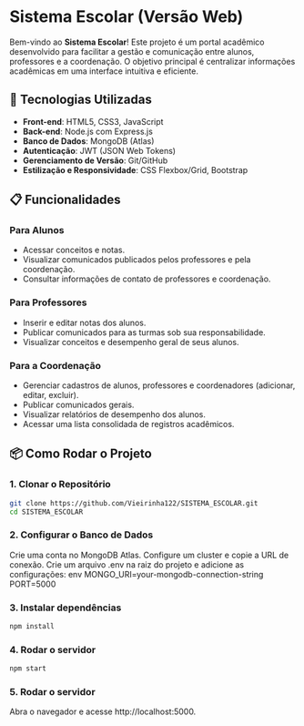 # Sistema Escolar (Versão Web)

Bem-vindo ao **Sistema Escolar**! Este projeto é um portal acadêmico desenvolvido para facilitar a gestão e comunicação entre alunos, professores e a coordenação. O objetivo principal é centralizar informações acadêmicas em uma interface intuitiva e eficiente.

## 🚀 Tecnologias Utilizadas

- **Front-end**: HTML5, CSS3, JavaScript
- **Back-end**: Node.js com Express.js
- **Banco de Dados**: MongoDB (Atlas)
- **Autenticação**: JWT (JSON Web Tokens)
- **Gerenciamento de Versão**: Git/GitHub
- **Estilização e Responsividade**: CSS Flexbox/Grid, Bootstrap

## 📋 Funcionalidades

### Para Alunos
- Acessar conceitos e notas.
- Visualizar comunicados publicados pelos professores e pela coordenação.
- Consultar informações de contato de professores e coordenação.

### Para Professores
- Inserir e editar notas dos alunos.
- Publicar comunicados para as turmas sob sua responsabilidade.
- Visualizar conceitos e desempenho geral de seus alunos.

### Para a Coordenação
- Gerenciar cadastros de alunos, professores e coordenadores (adicionar, editar, excluir).
- Publicar comunicados gerais.
- Visualizar relatórios de desempenho dos alunos.
- Acessar uma lista consolidada de registros acadêmicos.

## 📦 Como Rodar o Projeto

### 1. Clonar o Repositório

```bash
git clone https://github.com/Vieirinha122/SISTEMA_ESCOLAR.git
cd SISTEMA_ESCOLAR
```

### 2. Configurar o Banco de Dados
Crie uma conta no MongoDB Atlas.
Configure um cluster e copie a URL de conexão.
Crie um arquivo .env na raiz do projeto e adicione as configurações:
env
MONGO_URI=your-mongodb-connection-string
PORT=5000

### 3. Instalar dependências

```bash
npm install
```

### 4. Rodar o servidor

```bash
npm start
```

### 5. Rodar o servidor

Abra o navegador e acesse http://localhost:5000.